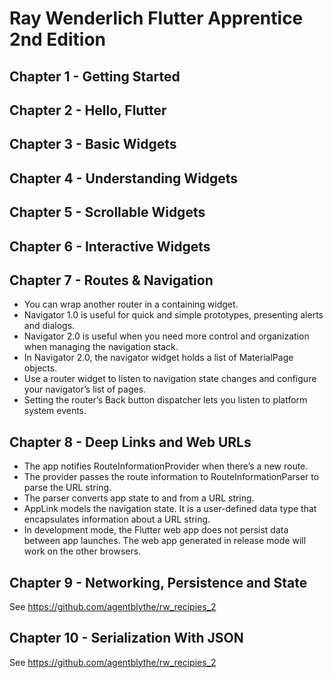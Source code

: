 # Ray Wenderlich Flutter Apprentice 2nd Edition

## Chapter 1 - Getting Started

## Chapter 2 - Hello, Flutter

## Chapter 3 - Basic Widgets

## Chapter 4 - Understanding Widgets

## Chapter 5 - Scrollable Widgets

## Chapter 6 - Interactive Widgets

## Chapter 7 - Routes & Navigation
- You can wrap another router in a containing widget.
- Navigator 1.0 is useful for quick and simple prototypes, presenting alerts and dialogs.
- Navigator 2.0 is useful when you need more control and organization when managing the navigation stack.
- In Navigator 2.0, the navigator widget holds a list of MaterialPage objects.
- Use a router widget to listen to navigation state changes and configure your navigator’s list of pages.
- Setting the router’s Back button dispatcher lets you listen to platform system events.

## Chapter 8 - Deep Links and Web URLs
- The app notifies RouteInformationProvider when there’s a new route.
- The provider passes the route information to RouteInformationParser to parse the URL string.
- The parser converts app state to and from a URL string.
- AppLink models the navigation state. It is a user-defined data type that encapsulates information about a URL string.
- In development mode, the Flutter web app does not persist data between app launches. The web app generated in release mode will work on the other browsers.

## Chapter 9 - Networking, Persistence and State
See https://github.com/agentblythe/rw_recipies_2

## Chapter 10 - Serialization With JSON
See https://github.com/agentblythe/rw_recipies_2


